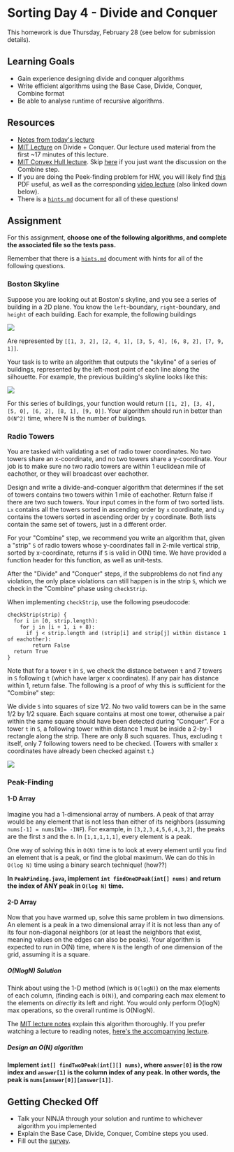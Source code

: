 # Sorting Day 4 - Divide and Conquer

This homework is due Thursday, February 28 (see below for submission details).

## Learning Goals

- Gain experience designing divide and conquer algorithms
- Write efficient algorithms using the Base Case, Divide, Conquer, Combine format
- Be able to analyse runtime of recursive algorithms.

## Resources

- [Notes from today's lecture](https://docs.google.com/presentation/d/1I2WI0X_SqtQ7iSRFgKcTbW5dnT3DeOHiYyqvEVncwxo/edit?usp=sharing)
- [MIT Lecture](https://youtu.be/-EQTVuAhSFY?t=1m17s) on Divide + Conquer. Our lecture used material from the first ~17 minutes of this lecture.
- [MIT Convex Hull lecture](https://youtu.be/EzeYI7p9MjU?t=7m16s). Skip [here](https://youtu.be/EzeYI7p9MjU?t=36m17s) if you just want the discussion on the Combine step.
- If you are doing the Peek-finding problem for HW, you will likely find [this](https://drive.google.com/open?id=189xjtCH--VZ7dug5-Df5Quig9GVuk35W) PDF useful, as well as the corresponding [video lecture](https://www.youtube.com/watch?v=HtSuA80QTyo&feature=youtu.be&t=15m26s) (also linked down below).
- There is a [`hints.md`](https://github.com/Olin-DSA/DSA-19/blob/master/sorting/day04/hints.md) document for all of these questions!

## Assignment

For this assignment, **choose one of the following algorithms, and complete the associated file so the tests pass.**

Remember that there is a [`hints.md`](https://github.com/Olin-DSA/DSA-19/blob/master/sorting/day04/hints.md) document with hints for all of the following questions.

### Boston Skyline

Suppose you are looking out at Boston's skyline, and you see a series of building in a 2D plane. You know the `left`-boundary, `right`-boundary, and `height` of each building. Each for example, the following buildings

![](https://i.imgur.com/em5O3uy.jpg)

Are represented by `[[1, 3, 2], [2, 4, 1], [3, 5, 4], [6, 8, 2], [7, 9, 1]]`.

Your task is to write an algorithm that outputs the "skyline" of a series of buildings, represented by the left-most point of each line along the silhouette. For example, the previous building's skyline looks like this:

![](https://i.imgur.com/gktU3lV.jpg)

For this series of buildings, your function would return `[[1, 2], [3, 4], [5, 0], [6, 2], [8, 1], [9, 0]]`. Your algorithm should run in better than `O(N^2)` time, where N is the number of buildings.

### Radio Towers

You are tasked with validating a set of radio tower coordinates. No two towers share an x-coordinate, and no two towers share a y-coordinate. Your job is to make sure no two radio towers are within 1 euclidean mile of eachother, or they will broadcast over eachother.

Design and write a divide-and-conquer algorithm that determines if the set of towers contains two towers within 1 mile of eachother. Return false if there are two such towers. Your input comes in the form of two sorted lists. `Lx` contains all the towers sorted in ascending order by `x` coordinate, and `Ly` contains the towers sorted in ascending order by `y` coordinate. Both lists contain the same set of towers, just in a different order.

For your "Combine" step, we recommend you write an algorithm that, given a "strip" `S` of radio towers whose y-coordinates fall in 2-mile vertical strip, sorted by x-coordinate, returns if `S` is valid in O(N) time. We have provided a function header for this function, as well as unit-tests.

After the "Divide" and "Conquer" steps, if the subproblems do not find any violation, the only place violations can still happen is in the strip `S`, which we check in the "Combine" phase using `checkStrip`.

When implementing `checkStrip`, use the following pseudocode:

```
checkStrip(strip) {
  for i in [0, strip.length):
    for j in [i + 1, i + 8):
      if j < strip.length and (strip[i] and strip[j] within distance 1 of eachother):
        return False
  return True
}
```

Note that for a tower `t` in `S`, we check the distance between `t` and 7 towers in `S` following `t` (which have larger x coordinates). If any pair has distance within 1, return false. The following is a proof of why this is sufficient for the "Combine" step:

We divide `S` into squares of size 1/2. No two valid towers can be in the same 1/2 by 1/2 square. Each square contains at most one tower, otherwise a pair within the same square should have been detected during "Conquer". For a tower `t` in `S`, a following tower within distance 1 must be inside a 2-by-1 rectangle along the strip. There are only 8 such squares. Thus, excluding `t` itself, only 7 following towers need to be checked. (Towers with smaller x coordinates have already been checked against `t`.)

![](https://i.imgur.com/0oS0ntc.jpg)

### Peak-Finding

#### 1-D Array

Imagine you had a 1-dimensional array of numbers. A peak of that array would be any element that is not less than either of its neighbors (assuming `nums[-1] = nums[N]= -INF`). For example, in `[3,2,3,4,5,6,4,3,2]`, the peaks are the first `3` and the `6`. In `[1,1,1,1,1]`, every element is a peak.

One way of solving this in `O(N)` time is to look at every element until you find an element that is a peak, or find the global maximum. We can do this in `O(log N)` time using a binary search technique! (how??)

**In `PeakFinding.java`, implement `int findOneDPeak(int[] nums)` and return the index of ANY peak in `O(log N)` time.**

#### 2-D Array

Now that you have warmed up, solve this same problem in two dimensions. An element is a peak in a two dimensional array if it is not less than any of its four non-diagonal neighbors (or at least the neighbors that exist, meaning values on the edges can also be peaks). Your algorithm is expected to run in O(N) time, where `N` is the length of one dimension of the grid, assuming it is a square.

##### O(NlogN) Solution

Think about using the 1-D method (which is `O(logN)`) on the max elements of each column, (finding each is `O(N)`), and comparing each max element to the elements on *directly* its left and right. You would only perform O(logN) max operations, so the overall runtime is O(NlogN).

The [MIT lecture notes](https://drive.google.com/open?id=189xjtCH--VZ7dug5-Df5Quig9GVuk35W) explain this algorithm thoroughly. If you prefer watching a lecture to reading notes, [here's the accompanying lecture](https://youtu.be/HtSuA80QTyo?t=15m26s).

##### Design an O(N) algorithm

**Implement `int[] findTwoDPeak(int[][] nums)`, where `answer[0]` is the row index and `answer[1]` is the column index of any peak. In other words, the peak is `nums[answer[0]][answer[1]]`.**

## Getting Checked Off

- Talk your NINJA through your solution and runtime to whichever algorithm you implemented
- Explain the Base Case, Divide, Conquer, Combine steps you used.
- Fill out the [survey](https://tinyurl.com/OlinDSA-09).
